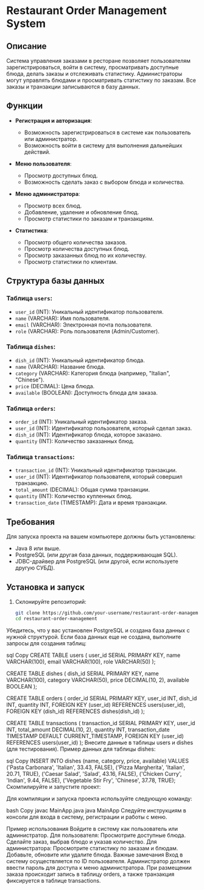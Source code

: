 # Restaurant Order Management System

## Описание
Система управления заказами в ресторане позволяет пользователям зарегистрироваться, войти в систему, просматривать доступные блюда, делать заказы и отслеживать статистику. Администраторы могут управлять блюдами и просматривать статистику по заказам. Все заказы и транзакции записываются в базу данных.

## Функции

- **Регистрация и авторизация**:
  - Возможность зарегистрироваться в системе как пользователь или администратор.
  - Возможность войти в систему для выполнения дальнейших действий.

- **Меню пользователя**:
  - Просмотр доступных блюд.
  - Возможность сделать заказ с выбором блюда и количества.

- **Меню администратора**:
  - Просмотр всех блюд.
  - Добавление, удаление и обновление блюд.
  - Просмотр статистики по заказам и транзакциям.

- **Статистика**:
  - Просмотр общего количества заказов.
  - Просмотр количества доступных блюд.
  - Просмотр заказанных блюд по их количеству.
  - Просмотр статистики по клиентам.

## Структура базы данных

### Таблица `users`:
- `user_id` (INT): Уникальный идентификатор пользователя.
- `name` (VARCHAR): Имя пользователя.
- `email` (VARCHAR): Электронная почта пользователя.
- `role` (VARCHAR): Роль пользователя (Admin/Customer).

### Таблица `dishes`:
- `dish_id` (INT): Уникальный идентификатор блюда.
- `name` (VARCHAR): Название блюда.
- `category` (VARCHAR): Категория блюда (например, "Italian", "Chinese").
- `price` (DECIMAL): Цена блюда.
- `available` (BOOLEAN): Доступность блюда для заказа.

### Таблица `orders`:
- `order_id` (INT): Уникальный идентификатор заказа.
- `user_id` (INT): Идентификатор пользователя, который сделал заказ.
- `dish_id` (INT): Идентификатор блюда, которое заказано.
- `quantity` (INT): Количество заказанных блюд.

### Таблица `transactions`:
- `transaction_id` (INT): Уникальный идентификатор транзакции.
- `user_id` (INT): Идентификатор пользователя, который совершил транзакцию.
- `total_amount` (DECIMAL): Общая сумма транзакции.
- `quantity` (INT): Количество купленных блюд.
- `transaction_date` (TIMESTAMP): Дата и время транзакции.

## Требования

Для запуска проекта на вашем компьютере должны быть установлены:

- Java 8 или выше.
- PostgreSQL (или другая база данных, поддерживающая SQL).
- JDBC-драйвер для PostgreSQL (или другой, если используете другую СУБД).

## Установка и запуск

1. Склонируйте репозиторий:

   ```bash
   git clone https://github.com/your-username/restaurant-order-management.git
   cd restaurant-order-management
Убедитесь, что у вас установлен PostgreSQL и создана база данных с нужной структурой. Если база данных еще не создана, выполните запросы для создания таблиц:

sql
Copy
CREATE TABLE users (
    user_id SERIAL PRIMARY KEY,
    name VARCHAR(100),
    email VARCHAR(100),
    role VARCHAR(50)
);

CREATE TABLE dishes (
    dish_id SERIAL PRIMARY KEY,
    name VARCHAR(100),
    category VARCHAR(50),
    price DECIMAL(10, 2),
    available BOOLEAN
);

CREATE TABLE orders (
    order_id SERIAL PRIMARY KEY,
    user_id INT,
    dish_id INT,
    quantity INT,
    FOREIGN KEY (user_id) REFERENCES users(user_id),
    FOREIGN KEY (dish_id) REFERENCES dishes(dish_id)
);

CREATE TABLE transactions (
    transaction_id SERIAL PRIMARY KEY,
    user_id INT,
    total_amount DECIMAL(10, 2),
    quantity INT,
    transaction_date TIMESTAMP DEFAULT CURRENT_TIMESTAMP,
    FOREIGN KEY (user_id) REFERENCES users(user_id)
);
Внесите данные в таблицы users и dishes (для тестирования). Пример данных для таблицы dishes:

sql
Copy
INSERT INTO dishes (name, category, price, available) VALUES
('Pasta Carbonara', 'Italian', 33.43, FALSE),
('Pizza Margherita', 'Italian', 20.71, TRUE),
('Caesar Salad', 'Salad', 43.16, FALSE),
('Chicken Curry', 'Indian', 9.44, FALSE),
('Vegetable Stir Fry', 'Chinese', 37.78, TRUE);
Скомпилируйте и запустите проект:

Для компиляции и запуска проекта используйте следующую команду:

bash
Copy
javac MainApp.java
java MainApp
Следуйте инструкциям в консоли для входа в систему, регистрации и работы с меню.

Пример использования
Войдите в систему как пользователь или администратор.
Для пользователя:
Просмотрите доступные блюда.
Сделайте заказ, выбрав блюдо и указав количество.
Для администратора:
Просмотрите статистику по заказам и блюдам.
Добавьте, обновите или удалите блюда.
Важные замечания
Вход в систему осуществляется по ID пользователя.
Администратор должен ввести пароль для доступа к меню администратора.
При размещении заказа происходит запись в таблицу orders, а также транзакция фиксируется в таблице transactions.